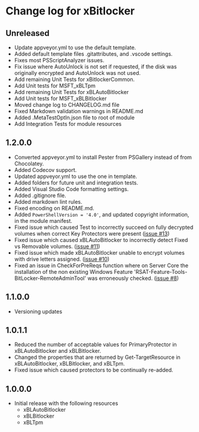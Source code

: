 # Change log for xBitlocker

## Unreleased

- Update appveyor.yml to use the default template.
- Added default template files .gitattributes, and .vscode settings.
- Fixes most PSScriptAnalyzer issues.
- Fix issue where AutoUnlock is not set if requested, if the disk was
  originally encrypted and AutoUnlock was not used.
- Add remaining Unit Tests for xBitlockerCommon.
- Add Unit tests for MSFT_xBLTpm
- Add remaining Unit Tests for xBLAutoBitlocker
- Add Unit tests for MSFT_xBLBitlocker
- Moved change log to CHANGELOG.md file
- Fixed Markdown validation warnings in README.md
- Added .MetaTestOptIn.json file to root of module
- Add Integration Tests for module resources

## 1.2.0.0

- Converted appveyor.yml to install Pester from PSGallery instead of from
  Chocolatey.
- Added Codecov support.
- Updated appveyor.yml to use the one in template.
- Added folders for future unit and integration tests.
- Added Visual Studio Code formatting settings.
- Added .gitignore file.
- Added markdown lint rules.
- Fixed encoding on README.md.
- Added `PowerShellVersion = '4.0'`, and updated copyright information, in the
  module manifest.
- Fixed issue which caused Test to incorrectly succeed on fully decrypted
  volumes when correct Key Protectors were present
  ([issue #13](https://github.com/PowerShell/xBitlocker/issues/13))
- Fixed issue which caused xBLAutoBitlocker to incorrectly detect Fixed vs
  Removable volumes.
  ([issue #11](https://github.com/PowerShell/xBitlocker/issues/11))
- Fixed issue which made xBLAutoBitlocker unable to encrypt volumes with drive
  letters assigned.
  ([issue #10](https://github.com/PowerShell/xBitlocker/issues/10))
- Fixed an issue in CheckForPreReqs function where on Server Core the
  installation of the non existing Windows Feature
  'RSAT-Feature-Tools-BitLocker-RemoteAdminTool' was erroneously checked.
  ([issue #8](https://github.com/PowerShell/xBitlocker/issues/8))

## 1.1.0.0

- Versioning updates

## 1.0.1.1

- Reduced the number of acceptable values for PrimaryProtector in
  xBLAutoBitlocker and xBLBitlocker.
- Changed the properties that are returned by Get-TargetResource in
  xBLAutoBitlocker, xBLBitlocker, and xBLTpm.
- Fixed issue which caused protectors to be continually re-added.

## 1.0.0.0

- Initial release with the following resources
  - xBLAutoBitlocker
  - xBLBitlocker
  - xBLTpm
